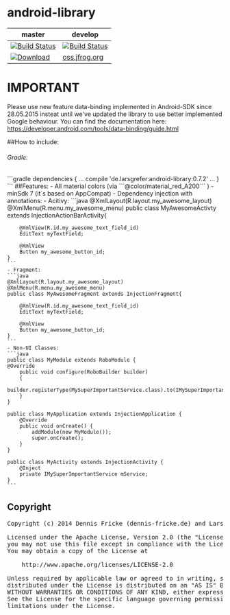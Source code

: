 android-library
===============
|master                                                                                                                                                                    |develop                                                                                                                                 |
|--------------------------------------------------------------------------------------------------------------------------------------------------------------------------|----------------------------------------------------------------------------------------------------------------------------------------|
|[![Build Status](https://travis-ci.org/larsgrefer/android-library.svg?branch=master)](https://travis-ci.org/larsgrefer/android-library)                                   |[![Build Status](https://travis-ci.org/larsgrefer/android-library.svg?branch=develop)](https://travis-ci.org/larsgrefer/android-library)|
|[![Download](https://api.bintray.com/packages/larsgrefer/maven/android-library/images/download.svg) ](https://bintray.com/larsgrefer/maven/android-library/_latestVersion)|[oss.jfrog.org](http://oss.jfrog.org/artifactory/webapp/browserepo.html?pathId=oss-snapshot-local%3Ade%2Flarsgrefer%2Fandroid-library)  |

IMPORTANT
=========

Please use new feature data-binding implemented in Android-SDK since 28.05.2015 insteat until we've updated the library to use better implemented Google behaviour. You can find the documentation here: <a href="https://developer.android.com/tools/data-binding/guide.html">https://developer.android.com/tools/data-binding/guide.html</a>

##How to include:
<h6>Gradle:</h6>
```gradle
dependencies {
    ...
    compile 'de.larsgrefer:android-library:0.7.2'
    ...
}
```
##Features:
- All material colors (via ```@color/material_red_A200``` )
- minSdk 7 (it´s based on AppCompat)
- Dependency injection with annotations:
	- Acitivy: 
	```java
	@XmlLayout(R.layout.my_awesome_layout)
	@XmlMenu(R.menu.my_awesome_menu)
	public class MyAwesomeActivty extends InjectionActionBarActivity{
	
		@XmlView(R.id.my_awesome_text_field_id)
		EditText myTextField;
	
		@XmlView
		Button my_awesome_button_id;
	}
	```
	- Fragment:
	```java
	@XmlLayout(R.layout.my_awesome_layout)
	@XmlMenu(R.menu.my_awesome_menu)
	public class MyAwesomeFragment extends InjectionFragment{
	
		@XmlView(R.id.my_awesome_text_field_id)
		EditText myTextField;
	
		@XmlView
		Button my_awesome_button_id;
	}
	```
	- Non-UI Classes:
	```java
	public class MyModule extends RoboModule {
	@Override
		public void configure(RoboBuilder builder)
		{
			builder.registerType(MySuperImportantService.class).to(IMySuperImportantService.class);
		}
	}

	public class MyApplication extends InjectionApplication {
		@Override
		public void onCreate() {
			addModule(new MyModule());
			super.onCreate();
		}
	}

	public class MyActivity extends InjectionActivity {
		@Inject
		private IMySuperImportantService mService;
	}
	```

## Copyright
<pre>Copyright (c) 2014 Dennis Fricke (dennis-fricke.de) and Lars Grefer (larsgrefer.de)

Licensed under the Apache License, Version 2.0 (the "License");
you may not use this file except in compliance with the License.
You may obtain a copy of the License at

	http://www.apache.org/licenses/LICENSE-2.0

Unless required by applicable law or agreed to in writing, software
distributed under the License is distributed on an "AS IS" BASIS,
WITHOUT WARRANTIES OR CONDITIONS OF ANY KIND, either express or implied.
See the License for the specific language governing permissions and
limitations under the License.</pre>
